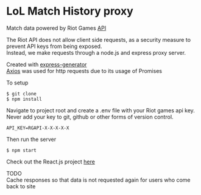 # LoL Match History proxy
Match data powered by Riot Games [API](https://developer.riotgames.com/)  

The Riot API does not allow client side requests, as a security measure to prevent API keys from being exposed.  
Instead, we make requests through a node.js and express proxy server.   

Created with [express-generator](https://www.npmjs.com/package/express-generator)  
[Axios](https://www.npmjs.com/package/axios) was used for http requests due to its usage of Promises  

To setup
```
$ git clone
$ npm install
```
Navigate to project root and create a .env file with your Riot games api key.  
Never add your key to git, github or other forms of version control.
```
API_KEY=RGAPI-X-X-X-X-X
```
Then run the server  
```
$ npm start
```

Check out the React.js project [here](https://github.com/rlopezlu/reactlol/blob/master/README.md)

TODO   
Cache responses so that data is not requested again for users who come back to site
